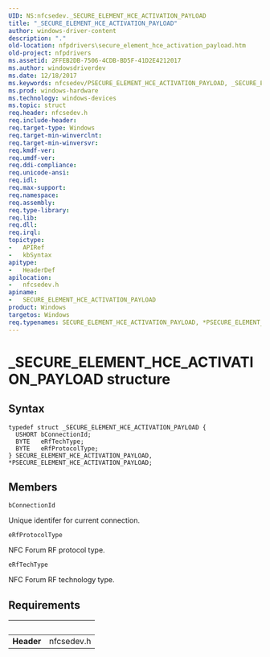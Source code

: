 ```yaml
---
UID: NS:nfcsedev._SECURE_ELEMENT_HCE_ACTIVATION_PAYLOAD
title: "_SECURE_ELEMENT_HCE_ACTIVATION_PAYLOAD"
author: windows-driver-content
description: "."
old-location: nfpdrivers\secure_element_hce_activation_payload.htm
old-project: nfpdrivers
ms.assetid: 2FFEB2DB-7506-4CDB-BD5F-41D2E4212017
ms.author: windowsdriverdev
ms.date: 12/18/2017
ms.keywords: nfcsedev/PSECURE_ELEMENT_HCE_ACTIVATION_PAYLOAD, _SECURE_ELEMENT_HCE_ACTIVATION_PAYLOAD, PSECURE_ELEMENT_HCE_ACTIVATION_PAYLOAD, PSECURE_ELEMENT_HCE_ACTIVATION_PAYLOAD structure pointer [Near-Field Proximity Drivers], nfcsedev/SECURE_ELEMENT_HCE_ACTIVATION_PAYLOAD, nfpdrivers.secure_element_hce_activation_payload, SECURE_ELEMENT_HCE_ACTIVATION_PAYLOAD structure [Near-Field Proximity Drivers], *PSECURE_ELEMENT_HCE_ACTIVATION_PAYLOAD, SECURE_ELEMENT_HCE_ACTIVATION_PAYLOAD
ms.prod: windows-hardware
ms.technology: windows-devices
ms.topic: struct
req.header: nfcsedev.h
req.include-header: 
req.target-type: Windows
req.target-min-winverclnt: 
req.target-min-winversvr: 
req.kmdf-ver: 
req.umdf-ver: 
req.ddi-compliance: 
req.unicode-ansi: 
req.idl: 
req.max-support: 
req.namespace: 
req.assembly: 
req.type-library: 
req.lib: 
req.dll: 
req.irql: 
topictype:
-	APIRef
-	kbSyntax
apitype:
-	HeaderDef
apilocation:
-	nfcsedev.h
apiname:
-	SECURE_ELEMENT_HCE_ACTIVATION_PAYLOAD
product: Windows
targetos: Windows
req.typenames: SECURE_ELEMENT_HCE_ACTIVATION_PAYLOAD, *PSECURE_ELEMENT_HCE_ACTIVATION_PAYLOAD
---
```


# _SECURE_ELEMENT_HCE_ACTIVATION_PAYLOAD structure


## Syntax
````
typedef struct _SECURE_ELEMENT_HCE_ACTIVATION_PAYLOAD {
  USHORT bConnectionId;
  BYTE   eRfTechType;
  BYTE   eRfProtocolType;
} SECURE_ELEMENT_HCE_ACTIVATION_PAYLOAD, *PSECURE_ELEMENT_HCE_ACTIVATION_PAYLOAD;
````

## Members


`bConnectionId`

Unique identifer for current connection.

`eRfProtocolType`

NFC Forum RF protocol
type.

`eRfTechType`

NFC Forum RF technology type.


## Requirements
| &nbsp; | &nbsp; |
| ---- |:---- |
| **Header** | nfcsedev.h |